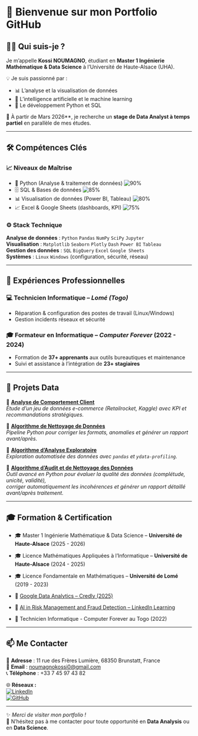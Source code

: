 # 👋 Bienvenue sur mon Portfolio GitHub  

## 🙋‍♂️ Qui suis-je ?  
Je m’appelle **Kossi NOUMAGNO**, étudiant en **Master 1 Ingénierie Mathématique & Data Science** à l’Université de Haute-Alsace (UHA).  

💡 Je suis passionné par :  
- 📊 L’analyse et la visualisation de données  
- 🤖 L’intelligence artificielle et le machine learning  
- 🐍 Le développement Python et SQL  

🔎 À partir de Mars 2026**, je recherche un **stage de Data Analyst à temps partiel** en parallèle de mes études.  

---

## 🛠️ Compétences Clés  

### 📈 Niveaux de Maîtrise  
- 🐍 Python (Analyse & traitement de données) ![90%](https://img.shields.io/badge/-90%25-blue)  
- 🗄️ SQL & Bases de données ![85%](https://img.shields.io/badge/-85%25-blue)  
- 📊 Visualisation de données (Power BI, Tableau) ![80%](https://img.shields.io/badge/-80%25-blue)  
- 📈 Excel & Google Sheets (dashboards, KPI) ![75%](https://img.shields.io/badge/-75%25-blue)  

### ⚙️ Stack Technique  
**Analyse de données** : `Python` `Pandas` `NumPy` `SciPy` `Jupyter`  
**Visualisation** : `Matplotlib` `Seaborn` `Plotly` `Dash` `Power BI` `Tableau`  
**Gestion des données** : `SQL` `BigQuery` `Excel` `Google Sheets`  
**Systèmes** : `Linux` `Windows` (configuration, sécurité, réseau)  

---

## 💼 Expériences Professionnelles  

### 💻 Technicien Informatique – *Lomé (Togo)*  
- Réparation & configuration des postes de travail (Linux/Windows)  
- Gestion incidents réseaux et sécurité  

### 🎓 Formateur en Informatique – *Computer Forever* (2022 - 2024)  
- Formation de **37+ apprenants** aux outils bureautiques et maintenance  
- Suivi et assistance à l’intégration de **23+ stagiaires**  

---

## 📂 Projets Data  

🔹 **[Analyse de Comportement Client](https://github.com/Dave-kossi/analyse_produits_e-commerce)**  
*Étude d’un jeu de données e-commerce (Retailrocket, Kaggle) avec KPI et recommandations stratégiques.*  

🔹 **[Algorithme de Nettoyage de Données](https://github.com/Dave-kossi/Cleanning_Algorithm)**  
*Pipeline Python pour corriger les formats, anomalies et générer un rapport avant/après.*  

🔹 **[Algorithme d’Analyse Exploratoire](https://github.com/Dave-kossi/EDA_Algorithm)**  
*Exploration automatisée des données avec `pandas` et `ydata-profiling`.*  

🔹 **[Algorithme d’Audit et de Nettoyage des Données](https://github.com/Dave-kossi/Data-Quality-Audit-and-Cleaning-Pipeline)**  
*Outil avancé en Python pour évaluer la qualité des données (complétude, unicité, validité),  
corriger automatiquement les incohérences et générer un rapport détaillé avant/après traitement.*  

---

## 🎓 Formation & Certification  

- 🎓 Master 1 Ingénierie Mathématique & Data Science – **Université de Haute-Alsace** (2025 - 2026)  
- 🎓 Licence Mathématiques Appliquées à l’Informatique – **Université de Haute-Alsace** (2024 - 2025)  
- 🎓 Licence Fondamentale en Mathématiques – **Université de Lomé** (2019 - 2023)  

- 📜 [Google Data Analytics – Credly (2025)](https://www.credly.com/go/z8jvmhQ)  
- 📜 [AI in Risk Management and Fraud Detection – LinkedIn Learning](https://www.linkedin.com/learning/certificates/3a690c5dc1b03756950689895f23ba3bd268a4a70bf1594bed9693ced87d0cc4)  
- 📜 Technicien Informatique - Computer Forever au Togo (2022)  

---

## 📫 Me Contacter  

📍 **Adresse** : 11 rue des Frères Lumière, 68350 Brunstatt, France  
📧 **Email** : [noumagnokossi0@gmail.com](mailto:noumagnokossi0@gmail.com)  
📞 **Téléphone** : +33 7 45 97 43 82  

🌐 **Réseaux :**  
[![LinkedIn](https://img.shields.io/badge/LinkedIn-Kossi%20Noumagno-blue?logo=linkedin&style=for-the-badge)](https://www.linkedin.com/in/kossi-noumagno)  
[![GitHub](https://img.shields.io/badge/GitHub-Dave--kossi-black?logo=github&style=for-the-badge)](https://github.com/Dave-kossi)  

---

✨ *Merci de visiter mon portfolio !*  
🚀 N’hésitez pas à me contacter pour toute opportunité en **Data Analysis** ou en **Data Science**.  
